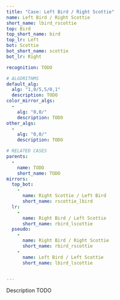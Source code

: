 ```yaml
---
title: "Case: Left Bird / Right Scottie"
name: Left Bird / Right Scottie
short_name: lbird_rscottie
top: Bird
top_short_name: bird
top_lr: Left
bot: Scottie
bot_short_name: scottie
bot_lr: Right

recognition: TODO

# ALGORITHMS
default_alg:
  alg: "1,0/5,5/0,1"
  description: TODO
color_mirror_algs:
  -
    alg: "0,0/"
    description: TODO
other_algs:
  -
    alg: "0,0/"
    description: TODO

# RELATED CASES
parents:
  -
    name: TODO
    short_name: TODO
mirrors:
  top_bot:
    -
      name: Right Scottie / Left Bird
      short_name: rscottie_lbird
  lr:
    -
      name: Right Bird / Left Scottie
      short_name: rbird_lscottie
  pseudo:
    -
      name: Right Bird / Right Scottie
      short_name: rbird_rscottie
    -
      name: Left Bird / Left Scottie
      short_name: lbird_lscottie


---
```


Description TODO

